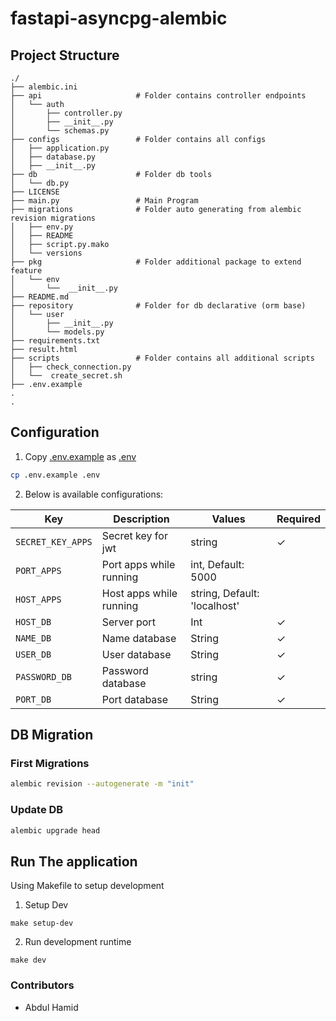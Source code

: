 # fastapi-asyncpg-alembic

## Project Structure
    ./
    ├── alembic.ini
    ├── api                     # Folder contains controller endpoints
    │   └── auth
    │       ├── controller.py
    │       ├── __init__.py
    │       └── schemas.py
    ├── configs                 # Folder contains all configs
    │   ├── application.py
    │   ├── database.py
    │   ├── __init__.py
    ├── db                      # Folder db tools
    │   └── db.py
    ├── LICENSE
    ├── main.py                 # Main Program             
    ├── migrations              # Folder auto generating from alembic revision migrations
    │   ├── env.py
    │   ├── README
    │   ├── script.py.mako
    │   └── versions
    ├── pkg                     # Folder additional package to extend feature
    │   └── env
    │       └──  __init__.py
    ├── README.md
    ├── repository              # Folder for db declarative (orm base)
    │   └── user
    │       ├── __init__.py
    │       └── models.py
    ├── requirements.txt
    ├── result.html
    ├── scripts                 # Folder contains all additional scripts
    │   ├── check_connection.py
    │   └──  create_secret.sh
    ├── .env.example
    .
    .


## Configuration
1. Copy [.env.example](.env.example) as [.env](.env)

```bash
cp .env.example .env
```

2. Below is available configurations:

| Key               | Description             | Values                       | Required |
|-------------------|-------------------------|------------------------------|----------|
| `SECRET_KEY_APPS` | Secret key for jwt      | string                       | ✓        |
| `PORT_APPS`       | Port apps while running | int, Default: 5000           |          |
| `HOST_APPS`       | Host apps while running | string, Default: 'localhost' |          |
| `HOST_DB`         | Server port             | Int                          | ✓        |
| `NAME_DB`         | Name database           | String                       | ✓        |
| `USER_DB`         | User database           | String                       | ✓        |
| `PASSWORD_DB`     | Password database       | string                       | ✓        |
| `PORT_DB`         | Port database           | String                       | ✓        |


## DB Migration
### First Migrations

```bash
alembic revision --autogenerate -m "init"
```
### Update DB
```bash
alembic upgrade head
```


## Run The application

Using Makefile to setup development

1. Setup Dev

```shell
make setup-dev
```

2. Run development runtime

```shell
make dev
```

### Contributors ###
- Abdul Hamid
